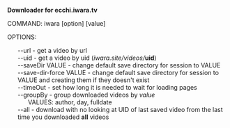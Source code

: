 **Downloader for ecchi.iwara.tv**

COMMAND: iwara [option] [value]

OPTIONS:
<ul style="list-style-type: none">
<li>--url                  - get a video by url</li>
<li>--uid                  - get a video by uid (<i>iwara.site/videos/</i><b>uid</b>)</li>
<li>--saveDir VALUE        - change default save directory for session to VALUE</li>
<li>--save-dir-force VALUE - change default save directory for session to VALUE and creating them if they doesn't exist</li>
<li>--timeOut              - set how long it is needed to wait for loading pages</li>
<li>--groupBy              - group downloaded videos by <i>value</i></li>
<li><ul style="list-style-type: none"><li>VALUES: author, day, fulldate</li></ul></li>
<li>--all                  - download with no looking at UID of last saved video from the last time you downloaded <b>all</b> videos</li>
</ul>